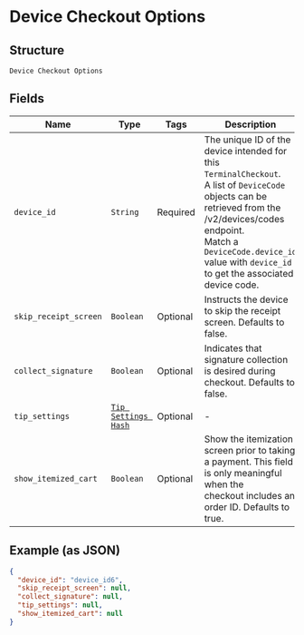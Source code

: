 
# Device Checkout Options

## Structure

`Device Checkout Options`

## Fields

| Name | Type | Tags | Description |
|  --- | --- | --- | --- |
| `device_id` | `String` | Required | The unique ID of the device intended for this `TerminalCheckout`.<br>A list of `DeviceCode` objects can be retrieved from the /v2/devices/codes endpoint.<br>Match a `DeviceCode.device_id` value with `device_id` to get the associated device code. |
| `skip_receipt_screen` | `Boolean` | Optional | Instructs the device to skip the receipt screen. Defaults to false. |
| `collect_signature` | `Boolean` | Optional | Indicates that signature collection is desired during checkout. Defaults to false. |
| `tip_settings` | [`Tip Settings Hash`](../../doc/models/tip-settings.md) | Optional | - |
| `show_itemized_cart` | `Boolean` | Optional | Show the itemization screen prior to taking a payment. This field is only meaningful when the<br>checkout includes an order ID. Defaults to true. |

## Example (as JSON)

```json
{
  "device_id": "device_id6",
  "skip_receipt_screen": null,
  "collect_signature": null,
  "tip_settings": null,
  "show_itemized_cart": null
}
```

